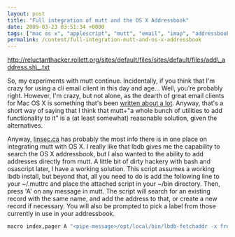 ```yaml
---
layout: post
title: "Full integration of mutt and the OS X Addressbook"
date: 2009-03-23 03:51:34 +0000
tags: ["mac os x", "applescript", "mutt", "email", "imap", "addressbook", "lbdb"]
permalink: /content/full-integration-mutt-and-os-x-addressbook
---
```



http://reluctanthacker.rollett.org/sites/default/files/sites/default/files/add\_address.sh\_.txt


So, my experiments with mutt continue. Incidentally, if you think that
I'm crazy for using a cli email client in this day and age\... Well,
you're probably right. However, I'm crazy, but not alone, as the
dearth of great email clients for Mac OS X is something that's been
[written about a lot](http://mronge.com/2007/07/06/the-state-of-email/).
Anyway, that's a short way of saying that I think that mutt+\"a whole
bunch of utilities to add functionality to it\" is a (at least somewhat)
reasonable solution, given the alternatives.


Anyway, [linsec.ca](http://linsec.ca/Using_mutt_on_OS_X) has probably
the most info there is in one place on integrating mutt with OS X. I
really like that lbdb gives me the capability to search the OS X
addressbook, but I also wanted to the ability to add addresses directly
from mutt. A little bit of dirty hackery with bash and osascript later,
I have a working solution. This script assumes a working lbdb install,
but beyond that, all you need to do is add the following line to your
\~/.muttrc and place the attached script in your \~/bin directory. Then,
press 'A' on any message in mutt. The script will search for an
existing record with the same name, and add the address to that, or
create a new record if necessary. You will also be prompted to pick a
label from those currently in use in your addressbook.

``` bash
macro index,pager A "<pipe-message>/opt/local/bin/lbdb-fetchaddr -x from -d ''<return><shell-escape>$HOME/bin/add_address.sh<return>" "add the sender address to os x addressbook"
```
